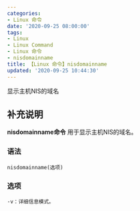 ```yaml
---
categories:
- Linux 命令
date: '2020-09-25 08:00:00'
tags:
- Linux
- Linux Command
- Linux 命令
- nisdomainname
title: 【Linux 命令】nisdomainname
updated: '2020-09-25 10:44:30'
---
```


显示主机NIS的域名

## 补充说明

**nisdomainname命令** 用于显示主机NIS的域名。

###  语法

```shell
nisdomainname(选项)
```

###  选项

```shell
-v：详细信息模式。
```



